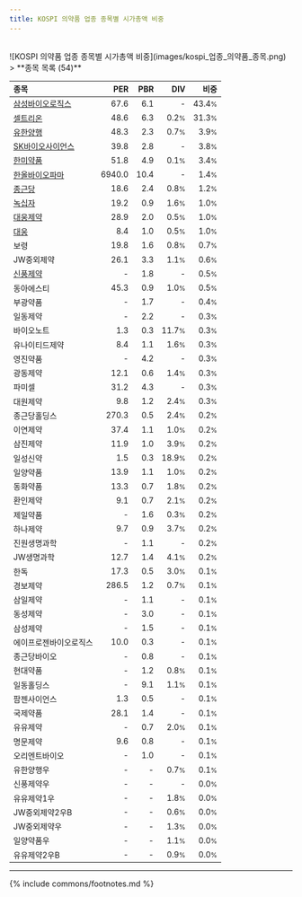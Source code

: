 ```yaml
---
title: KOSPI 의약품 업종 종목별 시가총액 비중
---
```

<br>
![KOSPI 의약품 업종 종목별 시가총액 비중](images/kospi_업종_의약품_종목.png)
<br>
> **종목 목록 (54)**<a id="list"></a>

| **종목** | **PER** | **PBR** | **DIV** | **비중** |
| :------- | ------: | ------: | ------: | -------: |
| [삼성바이오로직스](/207940/) | 67.6 | 6.1 | - | 43.4<small>%</small> |
| [셀트리온](/068270/) | 48.6 | 6.3 | 0.2<small>%</small> | 31.3<small>%</small> |
| [유한양행](/000100/) | 48.3 | 2.3 | 0.7<small>%</small> | 3.9<small>%</small> |
| [SK바이오사이언스](/302440/) | 39.8 | 2.8 | - | 3.8<small>%</small> |
| [한미약품](/128940/) | 51.8 | 4.9 | 0.1<small>%</small> | 3.4<small>%</small> |
| [한올바이오파마](/009420/) | 6940.0 | 10.4 | - | 1.4<small>%</small> |
| [종근당](/185750/) | 18.6 | 2.4 | 0.8<small>%</small> | 1.2<small>%</small> |
| [녹십자](/006280/) | 19.2 | 0.9 | 1.6<small>%</small> | 1.0<small>%</small> |
| [대웅제약](/069620/) | 28.9 | 2.0 | 0.5<small>%</small> | 1.0<small>%</small> |
| [대웅](/003090/) | 8.4 | 1.0 | 0.5<small>%</small> | 1.0<small>%</small> |
| 보령 | 19.8 | 1.6 | 0.8<small>%</small> | 0.7<small>%</small> |
| JW중외제약 | 26.1 | 3.3 | 1.1<small>%</small> | 0.6<small>%</small> |
| [신풍제약](/019170/) | - | 1.8 | - | 0.5<small>%</small> |
| 동아에스티 | 45.3 | 0.9 | 1.0<small>%</small> | 0.5<small>%</small> |
| 부광약품 | - | 1.7 | - | 0.4<small>%</small> |
| 일동제약 | - | 2.2 | - | 0.3<small>%</small> |
| 바이오노트 | 1.3 | 0.3 | 11.7<small>%</small> | 0.3<small>%</small> |
| 유나이티드제약 | 8.4 | 1.1 | 1.6<small>%</small> | 0.3<small>%</small> |
| 영진약품 | - | 4.2 | - | 0.3<small>%</small> |
| 광동제약 | 12.1 | 0.6 | 1.4<small>%</small> | 0.3<small>%</small> |
| 파미셀 | 31.2 | 4.3 | - | 0.3<small>%</small> |
| 대원제약 | 9.8 | 1.2 | 2.4<small>%</small> | 0.3<small>%</small> |
| 종근당홀딩스 | 270.3 | 0.5 | 2.4<small>%</small> | 0.2<small>%</small> |
| 이연제약 | 37.4 | 1.1 | 1.0<small>%</small> | 0.2<small>%</small> |
| 삼진제약 | 11.9 | 1.0 | 3.9<small>%</small> | 0.2<small>%</small> |
| 일성신약 | 1.5 | 0.3 | 18.9<small>%</small> | 0.2<small>%</small> |
| 일양약품 | 13.9 | 1.1 | 1.0<small>%</small> | 0.2<small>%</small> |
| 동화약품 | 13.3 | 0.7 | 1.8<small>%</small> | 0.2<small>%</small> |
| 환인제약 | 9.1 | 0.7 | 2.1<small>%</small> | 0.2<small>%</small> |
| 제일약품 | - | 1.6 | 0.3<small>%</small> | 0.2<small>%</small> |
| 하나제약 | 9.7 | 0.9 | 3.7<small>%</small> | 0.2<small>%</small> |
| 진원생명과학 | - | 1.1 | - | 0.2<small>%</small> |
| JW생명과학 | 12.7 | 1.4 | 4.1<small>%</small> | 0.2<small>%</small> |
| 한독 | 17.3 | 0.5 | 3.0<small>%</small> | 0.1<small>%</small> |
| 경보제약 | 286.5 | 1.2 | 0.7<small>%</small> | 0.1<small>%</small> |
| 삼일제약 | - | 1.1 | - | 0.1<small>%</small> |
| 동성제약 | - | 3.0 | - | 0.1<small>%</small> |
| 삼성제약 | - | 1.5 | - | 0.1<small>%</small> |
| 에이프로젠바이오로직스 | 10.0 | 0.3 | - | 0.1<small>%</small> |
| 종근당바이오 | - | 0.8 | - | 0.1<small>%</small> |
| 현대약품 | - | 1.2 | 0.8<small>%</small> | 0.1<small>%</small> |
| 일동홀딩스 | - | 9.1 | 1.1<small>%</small> | 0.1<small>%</small> |
| 팜젠사이언스 | 1.3 | 0.5 | - | 0.1<small>%</small> |
| 국제약품 | 28.1 | 1.4 | - | 0.1<small>%</small> |
| 유유제약 | - | 0.7 | 2.0<small>%</small> | 0.1<small>%</small> |
| 명문제약 | 9.6 | 0.8 | - | 0.1<small>%</small> |
| 오리엔트바이오 | - | 1.0 | - | 0.1<small>%</small> |
| 유한양행우 | - | - | 0.7<small>%</small> | 0.1<small>%</small> |
| 신풍제약우 | - | - | - | 0.0<small>%</small> |
| 유유제약1우 | - | - | 1.8<small>%</small> | 0.0<small>%</small> |
| JW중외제약2우B | - | - | 0.6<small>%</small> | 0.0<small>%</small> |
| JW중외제약우 | - | - | 1.3<small>%</small> | 0.0<small>%</small> |
| 일양약품우 | - | - | 1.1<small>%</small> | 0.0<small>%</small> |
| 유유제약2우B | - | - | 0.9<small>%</small> | 0.0<small>%</small> |

---
{% include commons/footnotes.md %}